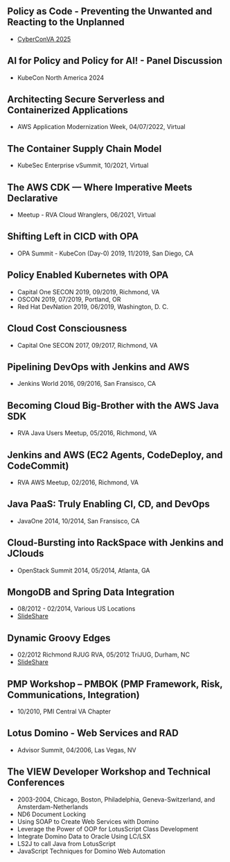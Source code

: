 ## Policy as Code - Preventing the Unwanted and Reacting to the Unplanned
- [CyberConVA 2025](https://rvatech.com/rvatech-events/cyberconva-2025/)
## AI for Policy and Policy for AI! - Panel Discussion
- KubeCon North America 2024
## Architecting Secure Serverless and Containerized Applications
- AWS Application Modernization Week, 04/07/2022, Virtual
## The Container Supply Chain Model
- KubeSec Enterprise vSummit, 10/2021, Virtual
## The AWS CDK — Where Imperative Meets Declarative
- Meetup - RVA Cloud Wranglers, 06/2021, Virtual
## Shifting Left in CICD with OPA
- OPA Summit - KubeCon (Day-0) 2019, 11/2019, San Diego, CA
## Policy Enabled Kubernetes with OPA
- Capital One SECON 2019, 09/2019, Richmond, VA
- OSCON 2019, 07/2019, Portland, OR
- Red Hat DevNation 2019, 06/2019, Washington, D. C.
## Cloud Cost Consciousness
- Capital One SECON 2017, 09/2017, Richmond, VA
## Pipelining DevOps with Jenkins and AWS
- Jenkins World 2016, 09/2016, San Fransisco, CA
## Becoming Cloud Big-Brother with the AWS Java SDK
- RVA Java Users Meetup, 05/2016, Richmond, VA
## Jenkins and AWS (EC2 Agents, CodeDeploy, and CodeCommit)
- RVA AWS Meetup, 02/2016, Richmond, VA
## Java PaaS: Truly Enabling CI, CD, and DevOps
- JavaOne 2014, 10/2014, San Fransisco, CA
## Cloud-Bursting into RackSpace with Jenkins and JClouds
- OpenStack Summit 2014, 05/2014, Atlanta, GA
## MongoDB and Spring Data Integration
- 08/2012 - 02/2014, Various US Locations
- [SlideShare](https://www.slideshare.net/jimmyray5832/mongodb-24-and-spring-data)
## Dynamic Groovy Edges
- 02/2012 Richmond RJUG RVA, 05/2012 TriJUG, Durham, NC
- [SlideShare](https://www.slideshare.net/jimmyray5832/dynamic-groovy-edges)
## PMP Workshop – PMBOK (PMP Framework, Risk, Communications, Integration)
- 10/2010, PMI Central VA Chapter
## Lotus Domino - Web Services and RAD
- Advisor Summit, 04/2006, Las Vegas, NV
## The VIEW Developer Workshop and Technical Conferences
- 2003-2004, Chicago, Boston, Philadelphia, Geneva-Switzerland, and Amsterdam-Netherlands
- ND6 Document Locking
- Using SOAP to Create Web Services with Domino
- Leverage the Power of OOP for LotusScript Class Development
- Integrate Domino Data to Oracle Using LC/LSX
- LS2J to call Java from LotusScript
- JavaScript Techniques for Domino Web Automation
